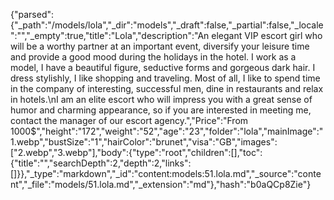 {"parsed":{"_path":"/models/lola","_dir":"models","_draft":false,"_partial":false,"_locale":"","_empty":true,"title":"Lola","description":"An elegant VIP escort girl who will be a worthy partner at an important event, diversify your leisure time and provide a good mood during the holidays in the hotel. I work as a model, I have a beautiful figure, seductive forms and gorgeous dark hair. I dress stylishly, I like shopping and traveling. Most of all, I like to spend time in the company of interesting, successful men, dine in restaurants and relax in hotels.\nI am an elite escort who will impress you with a great sense of humor and charming appearance, so if you are interested in meeting me, contact the manager of our escort agency.","Price":"From 1000$","height":"172","weight":"52","age":"23","folder":"lola","mainImage":"1.webp","bustSize":"1","hairColor":"brunet","visa":"GB","images":["2.webp","3.webp"],"body":{"type":"root","children":[],"toc":{"title":"","searchDepth":2,"depth":2,"links":[]}},"_type":"markdown","_id":"content:models:51.lola.md","_source":"content","_file":"models/51.lola.md","_extension":"md"},"hash":"b0aQCp8Zie"}
